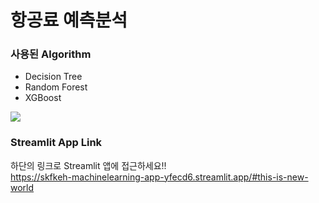 # 항공료 예측분석
### 사용된 Algorithm 
- Decision Tree
- Random Forest
- XGBoost

 <img src="https://img.shields.io/badge/Python-3776AB?style=flat&logo=Python&logoColor=white"/>

### Streamlit App Link
하단의 링크로 Streamlit 앱에 접근하세요!!<br>
https://skfkeh-machinelearning-app-yfecd6.streamlit.app/#this-is-new-world
